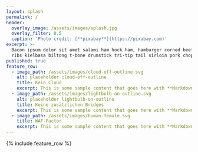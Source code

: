 ```yaml
---
layout: splash
permalink: /
header:
  overlay_image: /assets/images/splash.jpg
  overlay_filter: 0.5
  caption: 'Photo credit: [**pixabay**](https://pixabay.com)'
excerpt: >-
  Bacon ipsum dolor sit amet salami ham hock ham, hamburger corned beef short
  ribs kielbasa biltong t-bone drumstick tri-tip tail sirloin pork chop.
published: true
feature_row:
  - image_path: /assets/images/cloud-off-outline.svg
    alt: placeholder cloud-off-outline
    title: Kein Cloud
    excerpt: This is some sample content that goes here with **Markdown** formatting.
  - image_path: /assets/images/lightbulb-on-outline.svg
    alt: placeholder lightbulb-on-outline
    title: Keine zusätzlichen Bridges
    excerpt: This is some sample content that goes here with **Markdown** formatting.
  - image_path: /assets/images/human-female.svg
    title: WAF-Factor
    excerpt: This is some sample content that goes here with **Markdown** formatting.
---
```

{% include feature_row %}